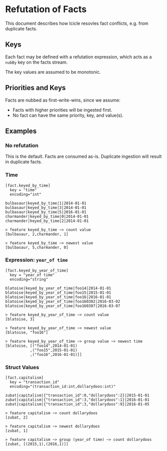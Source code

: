 Refutation of Facts
===================

This document describes how Icicle resovles fact conflicts, e.g. from duplicate facts.

Keys
----

Each fact may be defined with a refutation expression, which acts as a `nubBy` key on the facts stream.

The key values are assumed to be monotonic.

Priorities and Keys
-------------------

Facts are nubbed as first-write-wins, since we assume:

  * Facts with higher priorities will be ingested first.
  * No fact can have the same priority, key, and value(s).

Examples
--------

### No refutation

This is the default. Facts are consumed as-is. Duplicate ingestion will result in duplicate facts.


### Time

```
[fact.keyed_by_time]
  key = "time"
  encoding="int"
  
bulbasaur|keyed_by_time|1|2014-01-01
bulbasaur|keyed_by_time|3|2014-01-01
bulbasaur|keyed_by_time|5|2016-01-01
charmander|keyed_by_time|0|2014-01-01
charmander|keyed_by_time|2|2014-01-01
```

```
> feature keyed_by_time ~> count value
[bulbasaur, 2,charmander, 1]

> feature keyed_by_time ~> newest value
[bulbasaur, 5,charmander, 0]
```

### Expression: `year_of time`

```
[fact.keyed_by_year_of_time]
  key = "year_of time"
  encoding="string"

blatoise|keyed_by_year_of_time|foo14|2014-01-01
blatoise|keyed_by_year_of_time|foo15|2015-01-01
blatoise|keyed_by_year_of_time|foo16|2016-01-01
blatoise|keyed_by_year_of_time|foo160302|2016-03-02
blatoise|keyed_by_year_of_time|foo160307|2016-03-07
```

```
> feature keyed_by_year_of_time ~> count value
[blatoise, 3]

> feature keyed_by_year_of_time ~> newest value
[blatoise, "foo16"]

> feature keyed_by_year_of_time ~> group value ~> newest time
[blatoise, [("foo14",2014-01-01)
           ,("foo15",2015-01-01)
           ,("foo16",2016-01-01)]]
```

### Struct Values

```
[fact.capitalism]
  key = "transaction_id"
  encoding="(transaction_id:int,dollarydoos:int)"

zubat|capitalism|{"transaction_id":0,"dollarydoos":2}|2015-01-01
zubat|capitalism|{"transaction_id":3,"dollarydoos":1}|2016-01-01
zubat|capitalism|{"transaction_id":3,"dollarydoos":9}|2016-01-05
```

```
> feature capitalism ~> count dollarydoos
[zubat, 2]

> feature capitalism ~> newest dollarydoos
[zubat, 1]

> feature capitalism ~> group (year_of time) ~> count dollarydoos
[zubat, [(2015,1),(2016,1)]]
```
